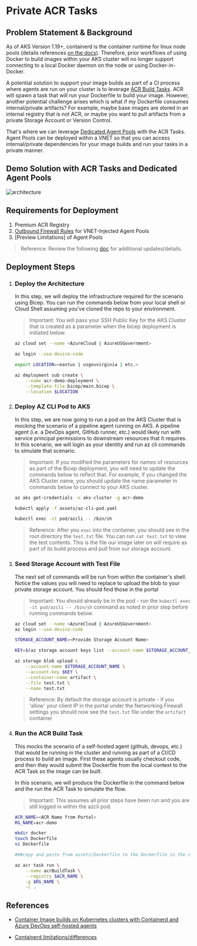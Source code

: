 # Private ACR Tasks

## Problem Statement & Background
As of AKS Version 1.19+, containerd is the container runtime for linux node pools (details references [on the docs](https://docs.microsoft.com/en-us/azure/aks/cluster-configuration#container-runtime-configuration)). Therefore, prior workflows of using Docker to build images within your AKS cluster will no longer support connecting to a local Docker daemon on the node or using Docker-in-Docker.

A potential solution to support your image builds as part of a CI process where agents are run on your cluster is to leverage [ACR Build Tasks](https://docs.microsoft.com/en-us/azure/container-registry/container-registry-tasks-overview). ACR will spawn a task that will run your Dockerfile to build your image. However, another potential challenge arises which is what if my Dockerfile consumes internal/private artifacts? For example, maybe base images are stored in an internal registry that is not ACR, or maybe you want to pull artifacts from a private Storage Account or Version Control.

That's where we can leverage [Dedicated Agent Pools](https://docs.microsoft.com/en-us/azure/container-registry/tasks-agent-pools) with the ACR Tasks. Agent Pools can be deployed within a VNET so that you can access internal/private dependencies for your image builds and run your tasks in a private manner.

## Demo Solution with ACR Tasks and Dedicated Agent Pools

![architecture](./img/acr-dedicated-agents-architecture.png)

## Requirements for Deployment
1. Premium ACR Registry
2. [Outbound Firewall Rules](https://docs.microsoft.com/en-us/azure/container-registry/tasks-agent-pools#add-firewall-rules) for VNET-Injected Agent Pools
3. [Preview Limitations] of Agent Pools

> Reference: Review the following [doc](https://docs.microsoft.com/en-us/azure/container-registry/tasks-agent-pools) for additional updates/details.

## Deployment Steps

1. ### Deploy the Architecture

    In this step, we will deploy the infrastructure required for the scenario using Bicep. You can run the commands below from your local shell or Cloud Shell assuming you've cloned the repo to your environment.

    > Important: You will pass your SSH Public Key for the AKS Cluster that is created as a parameter when the bicep deployment is initiated below.

    ```bash
    az cloud set --name <AzureCloud | AzureUSGovernment>

    az login --use-device-code

    export LOCATION=<eastus | usgovvirginia | etc.>

    az deployment sub create \
        --name acr-demo-deployment \
        --template-file bicep/main.bicep \
        --location $LOCATION
    ```

2. ### Deploy AZ CLI Pod to AKS

    In this step, we are now going to run a pod on the AKS Cluster that is mocking the scenario of a pipeline agent running on AKS. A pipeline agent (i.e. a DevOps agent, GitHub runner, etc.) would likely run with service principal permissions to downstream resources that it requires. In this scenario, we will login as your identity and run az cli commands to simulate that scenario.

    > Important: If you modified the parameters for names of resources as part of the Bicep deployment, you will need to update the commands below to reflect that. For example, if you changed the AKS Cluster name, you should update the name parameter in commands below to connect to your AKS cluster.

    ```bash
    az aks get-credentials -n aks-cluster -g acr-demo

    kubectl apply -f assets/az-cli-pod.yaml

    kubectl exec -it pod/azcli -- /bin/sh
    ```

    > Reference: After you `exec` into the container, you should see in the root directory the `test.txt` file. You can run `cat test.txt` to view the test contents. This is the file our image later on will require as part of its build process and pull from our storage account.

3. ### Seed Storage Account with Test File

    The next set of commands will be run from within the container's shell. Notice the values you will need to replace to upload the blob to your private storage account. You should find those in the portal

    > Important: You should already be in the pod - run the `kubectl exec -it pod/azcli -- /bin/sh` command as noted in prior step before running commands below.

    ```bash
    az cloud set --name <AzureCloud | AzureUSGovernment>
    az login --use-device-code

    STORAGE_ACCOUNT_NAME=<Provide Storage Account Name>

    KEY=$(az storage account keys list --account-name $STORAGE_ACCOUNT_NAME --query [0].value -o tsv)

    az storage blob upload \
        --account-name $STORAGE_ACCOUNT_NAME \
        --account-key $KEY \
        --container-name artifact \
        --file test.txt \
        --name test.txt
    ```

    > Reference: By default the storage account is private - if you 'allow' your client IP in the portal under the Networking Firewall settings you should now see the `test.txt` file under the `artifact` container

4. ### Run the ACR Build Task

    This mocks the scenario of a self-hosted agent (github, devops, etc.) that would be running in the cluster and running as part of a CI/CD process to build an image. First these agents usually checkout code, and then they would submit the Dockerfile from the local context to the ACR Task so the image can be built.

    In this scenario, we will produce the Dockerfile in the command below and the run the ACR Task to simulate the flow.

    > Important: This assumes all prior steps have been run and you are still logged in within the azcli pod.

    ```bash
    ACR_NAME=<ACR Name from Portal>
    RG_NAME=acr-demo

    mkdir docker
    touch Dockerfile
    vi Dockerfile

    ###copy and paste from assets/Dockerfile to the Dockerfile in the container

    az acr task run \
        --name acrBuildTask \
        --registry $ACR_NAME \
        -g $RG_NAME \
        -c .
    ```

## References
- [Container Image builds on Kubernetes clusters with Containerd and Azure DevOps self-hosted agents](https://techcommunity.microsoft.com/t5/fasttrack-for-azure/container-image-builds-on-kubernetes-clusters-with-containerd/ba-p/2121535)

- [Containerd limitations/differences](https://docs.microsoft.com/en-us/azure/aks/cluster-configuration#containerd-limitationsdifferences)